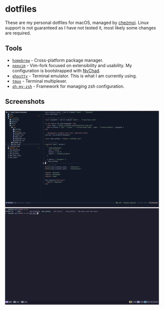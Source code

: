 # dotfiles

These are my personal dotfiles for macOS, managed by [chezmoi](https://www.chezmoi.io/). Linux support is not guaranteed as I have not tested it, most likely some changes are required.

## Tools

- [`homebrew`](https://github.com/Homebrew/brew) - Cross-platform package manager.
- [`neovim`](https://neovim.io/) - Vim-fork focused on extensibility and usability. My configuration is bootstrapped with [NvChad](https://nvchad.com/).
- [`ghostty`](https://github.com/ghostty-org/ghostty) - Terminal emulator. This is what I am currently using.
- [`tmux`](https://github.com/tmux/tmux) - Terminal multiplexer.
- [`oh-my-zsh`](https://github.com/ohmyzsh/ohmyzsh/) - Framework for managing zsh configuration.

## Screenshots

<div align="center">
    <img raw=true alt=“neovim" src="./docs/nvim.png" />
</div>

<div align="center">
    <img raw=true alt=“neovim" src="./docs/tmux.png" />
</div>
